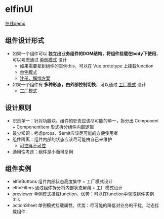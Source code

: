 # elfinUI

[在线demo](https://codesandbox.io/s/elfinui-yndtm)

## 组件设计形式
- 如果一个组件可以 **独立出业务组件的DOM结构，将组件挂载在body下使用**，可以考虑通过 <u>单例模式</u> 设计
    - 如果需要拿到组件的实例this，可以在 Vue.prototype 上挂载function
    - [单例模式](https://github.com/XyyF/elfinUI/blob/master/summary/singleton-mode.md)
    - [注册、解绑方案](https://github.com/XyyF/elfinUI/blob/master/summary/on-and-off-program.md)
- 如果一个组件有 **多种形态，由外部控制切换**，可以通过 <u>工厂模式</u> 设计
    - [工厂模式](https://github.com/XyyF/elfinUI/blob/master/summary/factory-mode.md)

## 设计原则
- 职责单一：针对功能块，组件的职责应该尽可能的单一，拆分出 Component + ComponentItem 形式拆分组件内部逻辑
- 最少知识：考虑props、$emit应该尽可能的方便使用者
- 组件隔离：组件内部的状态应该尽可能由自己来维护
    - [可控与不可控](https://github.com/XyyF/elfinUI/blob/master/summary/controllable.md)
- 通用性考虑：组件是小而可复用

## 组件实例

- elfinButtons 组件内部状态高度集中 + 工厂模式设计
- elfinFilters 通过组件拆分将内部状态解藕 + 工厂模式设计
- previewer 单例模式挂载function，优势：可以在function中获取组件实例this
- actionSheet 单例模式挂载属性，优势：尽可能的降低对业务的干扰，动态挂载组件